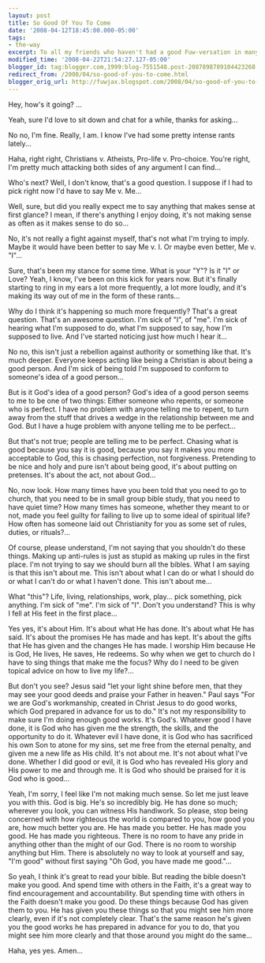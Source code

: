 ```yaml
---
layout: post
title: So Good Of You To Come
date: '2008-04-12T18:45:00.000-05:00'
tags:
- the-way
excerpt: To all my friends who haven't had a good Fuw-versation in many moons.
modified_time: '2008-04-22T21:54:27.127-05:00'
blogger_id: tag:blogger.com,1999:blog-7551548.post-2087898789104423268
redirect_from: /2008/04/so-good-of-you-to-come.html
blogger_orig_url: http://fuwjax.blogspot.com/2008/04/so-good-of-you-to-come.html
---
```


Hey, how's it going? ...

Yeah, sure I'd love to sit down and chat for a while, thanks for asking...

No no, I'm fine. Really, I am. I know I've had some pretty intense rants lately...

Haha, right right, Christians v. Atheists, Pro-life v. Pro-choice. You're right, I'm pretty much attacking both sides of any argument I can find...

Who's next? Well, I don't know, that's a good question. I suppose if I had to pick right now I'd have to say Me v. Me...

Well, sure, but did you really expect me to say anything that makes sense at first glance? I mean, if there's anything I enjoy doing, it's not making sense as often as it makes sense to do so...

No, it's not really a fight against myself, that's not what I'm trying to imply. Maybe it would have been better to say Me v. I. Or maybe even better, Me v. "I"...

Sure, that's been my stance for some time. What is your "Y"? Is it "I" or Love? Yeah, I know, I've been on this kick for years now. But it's finally starting to ring in my ears a lot more frequently, a lot more loudly, and it's making its way out of me in the form of these rants...

Why do I think it's happening so much more frequently? That's a great question. That's an awesome question. I'm sick of "I", of "me". I'm sick of hearing what I'm supposed to do, what I'm supposed to say, how I'm supposed to live. And I've started noticing just how much I hear it...

No no, this isn't just a rebellion against authority or something like that. It's much deeper. Everyone keeps acting like being a Christian is about being a good person. And I'm sick of being told I'm supposed to conform to someone's idea of a good person...

But is it God's idea of a good person? God's idea of a good person seems to me to be one of two things: Either someone who repents, or someone who is perfect. I have no problem with anyone telling me to repent, to turn away from the stuff that drives a wedge in the relationship between me and God. But I have a huge problem with anyone telling me to be perfect...

But that's not true; people are telling me to be perfect. Chasing what is good because you say it is good, because you say it makes you more acceptable to God, this is chasing perfection, not forgiveness. Pretending to be nice and holy and pure isn't about being good, it's about putting on pretenses. It's about the act, not about God...

No, now look. How many times have you been told that you need to go to church, that you need to be in small group bible study, that you need to have quiet time? How many times has someone, whether they meant to or not, made you feel guilty for failing to live up to some ideal of spiritual life? How often has someone laid out Christianity for you as some set of rules, duties, or rituals?...

Of course, please understand, I'm not saying that you shouldn't do these things. Making up anti-rules is just as stupid as making up rules in the first place. I'm not trying to say we should burn all the bibles. What I am saying is that this isn't about me. This isn't about what I can do or what I should do or what I can't do or what I haven't done. This isn't about me...

What "this"? Life, living, relationships, work, play... pick something, pick anything. I'm sick of "me". I'm sick of "I". Don't you understand? This is why I fell at His feet in the first place...

Yes yes, it's about Him. It's about what He has done. It's about what He has said. It's about the promises He has made and has kept. It's about the gifts that He has given and the changes He has made. I worship Him because He is God, He lives, He saves, He redeems. So why when we get to church do I have to sing things that make me the focus? Why do I need to be given topical advice on how to live my life?...

But don't you see? Jesus said "let your light shine before men, that they may see your good deeds and praise your Father in heaven." Paul says "For we are God's workmanship, created in Christ Jesus to do good works, which God prepared in advance for us to do." It's not my responsibility to make sure I'm doing enough good works. It's God's. Whatever good I have done, it is God who has given me the strength, the skills, and the opportunity to do it. Whatever evil I have done, it is God who has sacrificed his own Son to atone for my sins, set me free from the eternal penalty, and given me a new life as His child. It's not about me. It's not about what I've done. Whether I did good or evil, it is God who has revealed His glory and His power to me and through me. It is God who should be praised for it is God who is good...

Yeah, I'm sorry, I feel like I'm not making much sense. So let me just leave you with this. God is big. He's so incredibly big. He has done so much; wherever you look, you can witness His handiwork. So please, stop being concerned with how righteous the world is compared to you, how good you are, how much better you are. He has made you better. He has made you good. He has made you righteous. There is no room to have any pride in anything other than the might of our God. There is no room to worship anything but Him. There is absolutely no way to look at yourself and say, "I'm good" without first saying "Oh God, you have made me good."...

So yeah, I think it's great to read your bible. But reading the bible doesn't make you good. And spend time with others in the Faith, it's a great way to find encouragement and accountability. But spending time with others in the Faith doesn't make you good. Do these things because God has given them to you. He has given you these things so that you might see him more clearly, even if it's not completely clear. That's the same reason he's given you the good works he has prepared in advance for you to do, that you might see him more clearly and that those around you might do the same...

Haha, yes yes. Amen...